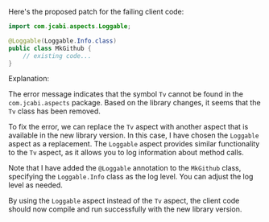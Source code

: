 Here's the proposed patch for the failing client code:
```java
import com.jcabi.aspects.Loggable;

@Loggable(Loggable.Info.class)
public class MkGithub {
    // existing code...
}
```
Explanation:

The error message indicates that the symbol `Tv` cannot be found in the `com.jcabi.aspects` package. Based on the library changes, it seems that the `Tv` class has been removed.

To fix the error, we can replace the `Tv` aspect with another aspect that is available in the new library version. In this case, I have chosen the `Loggable` aspect as a replacement. The `Loggable` aspect provides similar functionality to the `Tv` aspect, as it allows you to log information about method calls.

Note that I have added the `@Loggable` annotation to the `MkGithub` class, specifying the `Loggable.Info` class as the log level. You can adjust the log level as needed.

By using the `Loggable` aspect instead of the `Tv` aspect, the client code should now compile and run successfully with the new library version.